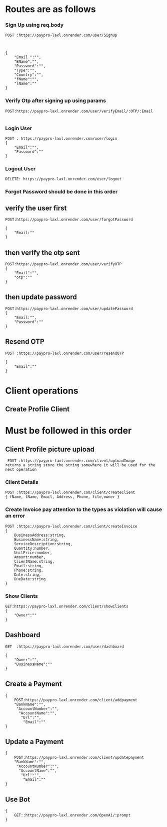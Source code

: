 # Routes are as follows

### Sign Up using req.body
```
POST :https://paypro-laxl.onrender.com/user/SignUp



{
    "Email ":"",
    "BName":"",
    "Password":"",
    "Type":"",
    "Country":"",
    "fName":"",
    "lName":""
}

```

### Verify Otp after signing up using params

```
POST:https://paypro-laxl.onrender.com/user/verifyEmail/:OTP/:Email


```


### Login User

```
POST : https://paypro-laxl.onrender.com/user/login
{
    "Email":"",
    "Password":""
}

```



### Logout User

```
DELETE: https://paypro-laxl.onrender.com/user/logout

```

### Forgot Password should be done in this order

## verify the user first
```
POST:https://paypro-laxl.onrender.com/user/forgotPassword

{
    "Email:""
}
```

## then verify the otp sent
```
POST:https://paypro-laxl.onrender.com/user/verifyOTP
{
    "Email":"",
    "otp":""
}
```
## then update password
```
POST:https://paypro-laxl.onrender.com/user/updatePassword
{
    "Email:"",
    "Password":""
}

```





## Resend OTP
```
POST :https://paypro-laxl.onrender.com/user/resendOTP

{
    "Email":""
}
```

# Client operations

## Create Profile Client
# Must be followed in this order

## Client Profile picture upload 

```
 POST :https://paypro-laxl.onrender.com/client/uploadImage
returns a string store the string somewhere it will be used for the next operation

```

### Client Details 
```
POST :https://paypro-laxl.onrender.com/client/createClient
{ fName, lName, Email, Address, Phone, file,owner }

```

### Create Invoice pay attention to the types as violation will cause an error

```
POST :https://paypro-laxl.onrender.com/client/createInvoice
{
    BusinessAddress:string,
    BusinessName:string,
    ServiceDescription:string,
    Quantity:number,
    UnitPrice:number,
    Amount:number,
    ClientName:string,
    Email:string,
    Phone:string,
    Date:string,
    DueDate:string
}
```

### Show Clients
```
GET:https://paypro-laxl.onrender.com/client/showClients
{
    "Owner":""
}
```

## Dashboard 
```
GET  :https://paypro-laxl.onrender.com/user/dashboard

{
    "Owner":"",
    "BusinessName":""
}
```

## Create a Payment
```
{
    POST:https://paypro-laxl.onrender.com/client/addpayment
    "BankName":"",
     "AccountNumber":"",
      "AccountName":"",
       "Url":"",
        "Email":""
}
```
## Update a Payment
```
{
    POST:https://paypro-laxl.onrender.com/client/updatepayment
    "BankName":"",
     "AccountNumber":"",
      "AccountName":"",
       "Url":"",
        "Email":""
}
```

## Use Bot
```
{
    GET::https://paypro-laxl.onrender.com/OpenAi/:prompt
}
```